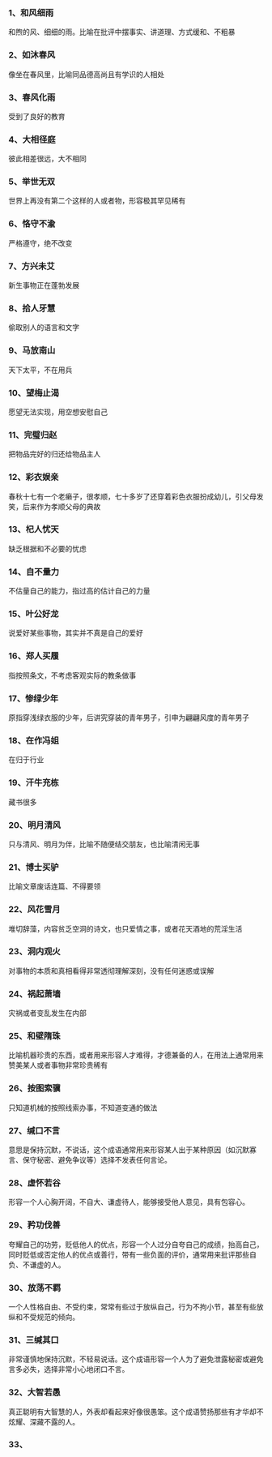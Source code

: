 ### 1、和风细雨

和煦的风、细细的雨。比喻在批评中摆事实、讲道理、方式缓和、不粗暴

### 2、如沐春风

像坐在春风里，比喻同品德高尚且有学识的人相处

### 3、春风化雨

受到了良好的教育

### 4、大相径庭

彼此相差很远，大不相同

### 5、举世无双

世界上再没有第二个这样的人或者物，形容极其罕见稀有

### 6、恪守不渝

严格遵守，绝不改变

### 7、方兴未艾

新生事物正在蓬勃发展

### 8、拾人牙慧

偷取别人的语言和文字

### 9、马放南山

天下太平，不在用兵

### 10、望梅止渴

愿望无法实现，用空想安慰自己

### 11、完璧归赵

把物品完好的归还给物品主人

### 12、彩衣娱亲

春秋十七有一个老癞子，很孝顺，七十多岁了还穿着彩色衣服扮成幼儿，引父母发笑，后来作为孝顺父母的典故

### 13、杞人忧天

缺乏根据和不必要的忧虑

### 14、自不量力

不估量自己的能力，指过高的估计自己的力量

### 15、叶公好龙

说爱好某些事物，其实并不真是自己的爱好

### 16、郑人买履

指按照条文，不考虑客观实际的教条做事

### 17、惨绿少年

原指穿浅绿衣服的少年，后讲究穿装的青年男子，引申为翩翩风度的青年男子

### 18、在作冯姐

在归于行业

### 19、汗牛充栋

藏书很多

### 20、明月清风

只与清风、明月为伴，比喻不随便结交朋友，也比喻清闲无事

### 21、博士买驴

比喻文章废话连篇、不得要领

### 22、风花雪月

堆切辞藻，内容贫乏空洞的诗文，也只爱情之事，或者花天酒地的荒淫生活

### 23、洞内观火

对事物的本质和真相看得非常透彻理解深刻，没有任何迷惑或误解

### 24、祸起萧墙

灾祸或者变乱发生在内部

### 25、和壁隋珠

比喻机器珍贵的东西，或者用来形容人才难得，才德兼备的人，在用法上通常用来赞美某人或者事物非常珍贵稀有

### 26、按图索骥

只知道机械的按照线索办事，不知道变通的做法

### 27、缄口不言
意思是保持沉默，不说话，这个成语通常用来形容某人出于某种原因（如沉默寡言、保守秘密、避免争议等）选择不发表任何言论。

### 28、虚怀若谷
形容一个人心胸开阔，不自大、谦虚待人，能够接受他人意见，具有包容心。

### 29、矜功伐善 
夸耀自己的功劳，贬低他人的优点，形容一个人过分自夸自己的成绩，抬高自己，同时贬低或否定他人的优点或善行，带有一些负面的评价，通常用来批评那些自负、不谦虚的人。

### 30、放荡不羁
一个人性格自由、不受约束，常常有些过于放纵自己，行为不拘小节，甚至有些放纵和不受规范的倾向。

### 31、三缄其口
非常谨慎地保持沉默，不轻易说话。这个成语形容一个人为了避免泄露秘密或避免言多必失，选择非常小心地闭口不言。

### 32、大智若愚 
真正聪明有大智慧的人，外表却看起来好像很愚笨。这个成语赞扬那些有才华却不炫耀、深藏不露的人。

### 33、
